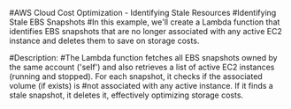 #AWS Cloud Cost Optimization - Identifying Stale Resources
#Identifying Stale EBS Snapshots
#In this example, we'll create a Lambda function that identifies EBS snapshots that are no longer associated with any active EC2 instance and deletes them to save on storage costs.

#Description:
#The Lambda function fetches all EBS snapshots owned by the same account ('self') and also retrieves a list of active EC2 instances (running and stopped). For each snapshot, it checks if the associated volume (if exists) is #not associated with any active instance. If it finds a stale snapshot, it deletes it, effectively optimizing storage costs.
